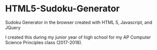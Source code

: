 # HTML5-Sudoku-Generator
Sudoku Generator in the browser created with HTML 5, Javascript, and JQuery

I created this during my junior year of high school for my AP Computer Science Principles class (2017-2018).
